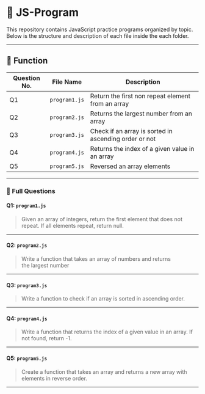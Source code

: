 # 📁 JS-Program

This repository contains JavaScript practice programs organized by topic. Below is the structure and description of each file inside the each folder.

---

## 📂 Function

| Question No. | File Name     | Description                                           |
| ------------ | ------------- | ----------------------------------------------------- |
| Q1           | `program1.js` | Return the first non repeat element from an array     |
| Q2           | `program2.js` | Returns the largest number from an array              |
| Q3           | `program3.js` | Check if an array is sorted in ascending order or not |
| Q4           | `program4.js` | Returns the index of a given value in an array        |
| Q5           | `program5.js` | Reversed an array elements                            |

---

### 📘 Full Questions

#### Q1: `program1.js`

> Given an array of integers, return the first element that does not repeat. If all elements repeat, return null.

---

#### Q2: `program2.js`

> Write a function that takes an array of numbers and returns the largest number

---

#### Q3: `program3.js`

> Write a function to check if an array is sorted in ascending order.

---

#### Q4: `program4.js`

> Write a function that returns the index of a given value in an array. If not found, return -1.

---

#### Q5: `program5.js`

> Create a function that takes an array and returns a new array with elements in reverse order.

---
